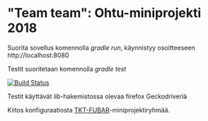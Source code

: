 # "Team team":  Ohtu-miniprojekti 2018

Suorita sovellus komennolla _gradle run_, käynnistyy osoitteeseen http://localhost:8080

Testit suoritetaan komennolla _gradle test_

[![Build Status](https://travis-ci.org/mluukkai/spring-cucumber.svg?branch=master)](https://travis-ci.org/mluukkai/spring-cucumber)

Testit käyttävät _lib_-hakemistossa olevaa firefox Geckodriveriä


Kiitos konfiguraatiosta [TKT-FUBAR](https://github.com/TKT-FUBAR/Ohtu-miniprojekti)-miniprojektiryhmää.
